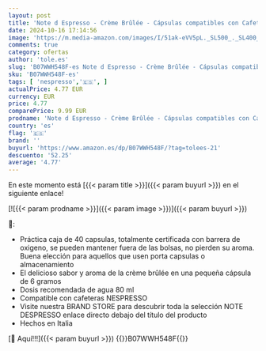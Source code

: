 ```yaml
---
layout: post
title: 'Note d Espresso - Crème Brûlée - Cápsulas compatibles con Cafeteras NESPRESSO - 40 caps'
date: 2024-10-16 17:14:56
image: 'https://m.media-amazon.com/images/I/51ak-eVV5pL._SL500_._SL400_.jpg'
comments: true
category: ofertas
author: 'tole.es'
slug: 'B07WWH548F-es Note d Espresso - Crème Brûlée - Cápsulas compatibles con...'
sku: 'B07WWH548F-es'
tags: [ 'nespresso','🇪🇸', ]
actualPrice: 4.77 EUR
currency: EUR
price: 4.77
comparePrice: 9.99 EUR
prodname: 'Note d Espresso - Crème Brûlée - Cápsulas compatibles con Cafeteras NESPRESSO - 40 caps'
country: 'es'
flag: '🇪🇸'
brand: ''
buyurl: 'https://www.amazon.es/dp/B07WWH548F/?tag=tolees-21'
descuento: '52.25'
average: '4.77'
---
```


En este momento está [{{< param title >}}]({{< param buyurl >}}) en el siguiente enlace!

[![{{< param prodname >}}]({{< param image >}})]({{< param buyurl >}})

🔎:

- Práctica caja de 40 capsulas, totalmente certificada con barrera de oxigeno, se pueden mantener fuera de las bolsas, no pierden su aroma. Buena elección para aquellos que usen porta capsulas o almacenamiento
- El delicioso sabor y aroma de la crème brûlée en una pequeña cápsula de 6 gramos
- Dosis recomendada de agua 80 ml
- Compatible con cafeteras NESPRESSO
- Visite nuestra BRAND STORE para descubrir toda la selección NOTE DESPRESSO enlace directo debajo del título del producto
- Hechos en Italia

[🛒 Aquí!!!]({{< param buyurl >}})
{{<world>}}B07WWH548F{{</world>}}
